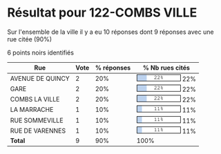 # Résultat pour 122-COMBS VILLE

Sur l'ensemble de la ville il y a eu 10 réponses dont 9 réponses avec une rue citée (90%)

6 points noirs identifiés

| Rue | Vote | % réponses | % Nb rues cités|
|-----|------|------------|----------------|
| AVENUE DE QUINCY | 2 | 20% | <img src="../../img/bar_22.gif" />&nbsp;22%|
| GARE | 2 | 20% | <img src="../../img/bar_22.gif" />&nbsp;22%|
| COMBS LA VILLE | 2 | 20% | <img src="../../img/bar_22.gif" />&nbsp;22%|
| LA MARRACHE | 1 | 10% | <img src="../../img/bar_11.gif" />&nbsp;11%|
| RUE SOMMEVILLE | 1 | 10% | <img src="../../img/bar_11.gif" />&nbsp;11%|
| RUE DE VARENNES | 1 | 10% | <img src="../../img/bar_11.gif" />&nbsp;11%|
| **Total** | 9 | 90% | 100%|
